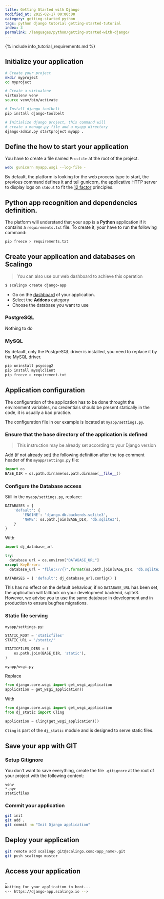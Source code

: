 ```yaml
---
title: Getting Started with Django
modified_at: 2015-02-17 00:00:00
category: getting-started python
tags: python django tutorial getting-started-tutorial
index: 3
permalink: /languages/python/getting-started-with-django/
---
```


{% include info_tutorial_requirements.md %}

## Initialize your application

```bash
# Create your project
mkdir myproject
cd myproject

# Create a virtualenv
virtualenv venv
source venv/bin/activate

# Install django toolbelt
pip install django-toolbelt

# Initialize django project, this command will
# create a manage.py file and a myapp directory
django-admin.py startproject myapp .
```

## Define the how to start your application

You have to create a file named `Procfile` at the root of the project.

```yaml
web: gunicorn myapp.wsgi --log-file -
```

By default, the platform is looking for the web process type to start,
the previous command defines it and tell gunicorn, the applicative HTTP
server to display logs on `stdout` to fit the [12 factor](http://12factor.net/)
principles.

## Python app recognition and dependencies definition.

The platform will understand that your app is a __Python__ application if
it contains a `requirements.txt` file. To create it, your have to run the
following command:

```bash
pip freeze > requirements.txt
```

## Create your application and databases on Scalingo

<blockquote class="bg-info">
  You can also use our web dashboard to achieve this operation
</blockquote>

```bash
$ scalingo create django-app
```

* Go on the [dashboard](https://my.scalingo.com/apps) of your application.
* Select the __Addons__ category
* Choose the database you want to use

### PostgreSQL

Nothing to do

### MySQL

By default, only the PostgreSQL driver is installed, you need to replace
it by the MySQL driver.

```bash
pip uninstall psycopg2
pip install mysqlclient
pip freeze > requirement.txt
```

## Application configuration

The configuration of the application has to be done throught the environment
variables, no credentials should be present statically in the code, it is usually
a bad practice.

The configuration file in our example is located at `myapp/settings.py`.

### Ensure that the base directory of the application is defined

<blockquote class="bg-info">
  This instruction may be already set according to your Django version
</blockquote>

Add (if not already set) the following definition after the top comment header of
the `myapp/settings.py` file:

```python
import os
BASE_DIR = os.path.dirname(os.path.dirname(__file__))
```

### Configure the Database access

Still in the `myapp/settings.py`, replace:

```python
DATABASES = {
    'default': {
        'ENGINE': 'django.db.backends.sqlite3',
        'NAME': os.path.join(BASE_DIR, 'db.sqlite3'),
    }
}
```

With:

```python
import dj_database_url

try:
  database_url = os.environ["DATABASE_URL"]
except KeyError:
  database_url = "file:///{}".format(os.path.join(BASE_DIR, 'db.sqlite3'))

DATABASES = { 'default': dj_database_url.config() }
```

This has no effect on the default behaviour, if no `DATABASE_URL` has been set,
the application will fallback on your development backend, sqlite3. However,
we advise you to use the same database in development and in production to ensure
bugfree migrations.

### Static file serving

`myapp/settings.py`:

```python
STATIC_ROOT = 'staticfiles'
STATIC_URL = '/static/'

STATICFILES_DIRS = (
    os.path.join(BASE_DIR, 'static'),
)
```

`myapp/wsgi.py`

Replace

```python
from django.core.wsgi import get_wsgi_application
application = get_wsgi_application()
```

With

```python
from django.core.wsgi import get_wsgi_application
from dj_static import Cling

application = Cling(get_wsgi_application())
```

`Cling` is part of the `dj_static` module and is designed to serve static files.

## Save your app with GIT

### Setup Gitignore

You don't want to save everything, create the file `.gitignore` at the root of
your project with the following content:

```text
venv
*.pyc
staticfiles
```

### Commit your application

```bash
git init
git add .
git commit -m "Init Django application"
```

## Deploy your application

```bash
git remote add scalingo git@scalingo.com:<app_name>.git
git push scalingo master
```

## Access your application

```bash
…
Waiting for your application to boot...
<-- https://django-app.scalingo.io -->
```
